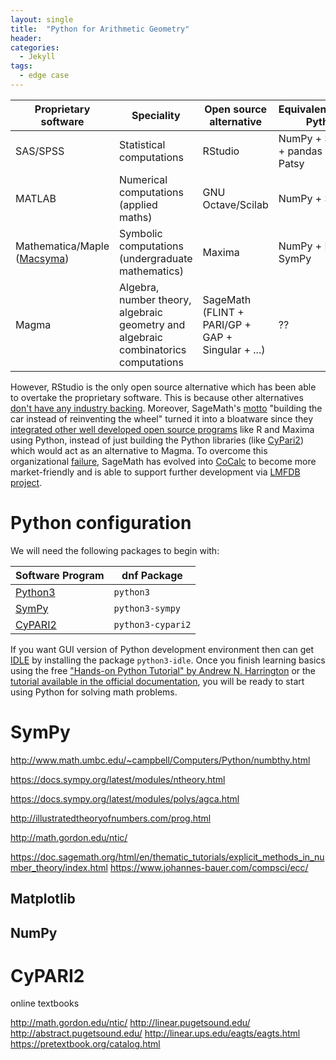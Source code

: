 ```yaml
---
layout: single
title:  "Python for Arithmetic Geometry"
header:
categories: 
  - Jekyll
tags:
  - edge case
---
```



| Proprietary software | Speciality | Open source alternative | Equivalent/complementary Python libraries |
|----------|----------| ---------- | --------- |
|SAS/SPSS | Statistical computations | RStudio | NumPy + SciPy + Matplotlib + pandas + Statsmodels + Patsy|
|MATLAB | Numerical computations (applied maths) | GNU Octave/Scilab | NumPy + SciPy + Matplotlib |
|Mathematica/Maple ([Macsyma](https://en.wikipedia.org/wiki/Macsyma))| Symbolic computations (undergraduate mathematics) | Maxima  | NumPy + Matplotlib + SymPy |
|Magma | Algebra, number theory, algebraic geometry and algebraic combinatorics computations | SageMath (FLINT + PARI/GP + GAP + Singular + ...) | ?? |

However, RStudio is the only open source alternative which has been able to overtake the proprietary software. This is because other alternatives [don't have any industry backing](https://gkorpal.github.io/files/bp.pdf). Moreover, SageMath's [motto](https://gkorpal.github.io/files/icms_2010.pdf) "building the car instead of reinventing the wheel" turned it into a bloatware since they [integrated other well developed open source programs](https://www.sagemath.org/links-components.html) like R and Maxima using Python, instead of just building the Python libraries (like [CyPari2](https://github.com/sagemath/cypari2)) which would act as an alternative to Magma. To overcome this organizational [failure](https://sagemath.blogspot.com/2014/08/what-is-sagemathcloud-lets-clear-some.html), SageMath has evolved into [CoCalc](https://cocalc.com/index.html) to become more market-friendly and is able to support further development via [LMFDB project](https://www.lmfdb.org/acknowledgment). 

# Python configuration

We will need the following packages to begin with:

| Software Program | dnf Package |
|----------|----------|
|[Python3](https://fedoralovespython.org/) |`python3`|
|[SymPy](https://developer.fedoraproject.org/tech/languages/python/scipy.html) | `python3-sympy`|
|[CyPARI2](https://pari.math.u-bordeaux.fr/Events/PARI2019/talks/jeroen.html) | `python3-cypari2`|

If you want GUI version of Python development environment then can get [IDLE](https://docs.python.org/3/library/idle.html) by installing the package `python3-idle`. Once you finish learning basics using the free ["Hands-on Python Tutorial" by Andrew N. Harrington](http://anh.cs.luc.edu/python/hands-on/3.1/) or the [tutorial available in the official documentation](https://docs.python.org/3/tutorial/), you will be ready to start using Python for solving math problems.

# SymPy

http://www.math.umbc.edu/~campbell/Computers/Python/numbthy.html

https://docs.sympy.org/latest/modules/ntheory.html

https://docs.sympy.org/latest/modules/polys/agca.html

http://illustratedtheoryofnumbers.com/prog.html

http://math.gordon.edu/ntic/

https://doc.sagemath.org/html/en/thematic_tutorials/explicit_methods_in_number_theory/index.html
https://www.johannes-bauer.com/compsci/ecc/

## Matplotlib

## NumPy

# CyPARI2
 
online textbooks

http://math.gordon.edu/ntic/
http://linear.pugetsound.edu/
http://abstract.pugetsound.edu/
http://linear.ups.edu/eagts/eagts.html
https://pretextbook.org/catalog.html


